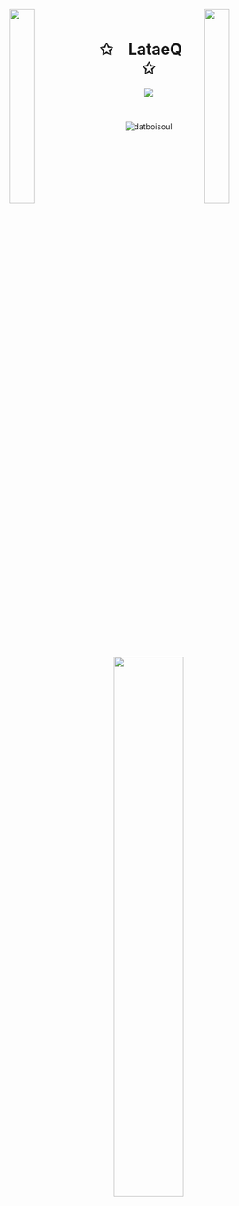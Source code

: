 
<img align="left" src="https://user-images.githubusercontent.com/65187002/144930161-2f783401-8d27-4fdf-a2f7-cc0ba32f1f1f.gif" width="30%" style="display:inline;"><img align="right" src="https://user-images.githubusercontent.com/65187002/144930161-2f783401-8d27-4fdf-a2f7-cc0ba32f1f1f.gif" width="30%" style="display:inline;">
<br>

<p align="center">
    <h1 align="center">✩&emsp;LataeQ&emsp;✩</h1>
</p>

<p align="center">
    <img src="https://readme-typing-svg.herokuapp.com/?lines=Ayoooooooooooo;Welcome+kub!;Have+a+look+around+kub!&font=Fira%20Code&color=%23D62F79&center=true&width=280&height=50">
</p>
<br>
<p align="center"> <img src="https://komarev.com/ghpvc/?username=datboisoul&label=Profile%20views&color=000000&style=flat" alt="datboisoul" /> </p>


<p align="center">
    <a href="https://github.com/DatboisouL"><img width="50%" src="https://github-readme-stats.vercel.app/api/top-langs/?username=DatboisouL&theme=dark&hide=html,css,cmake&layout=compact&langs_count=5&bg_color=101010&hide_title=true"></a>
